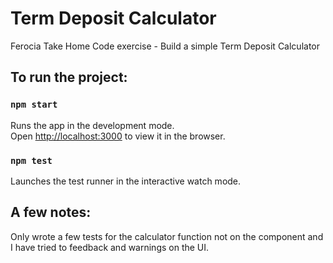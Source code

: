 # Term Deposit Calculator

Ferocia Take Home Code exercise - Build a simple Term Deposit Calculator

## To run the project:

### `npm start`

Runs the app in the development mode.\
Open [http://localhost:3000](http://localhost:3000) to view it in the browser.

### `npm test`

Launches the test runner in the interactive watch mode.

## A few notes:

Only wrote a few tests for the calculator function not on the component and I have tried to feedback and warnings on the UI.
